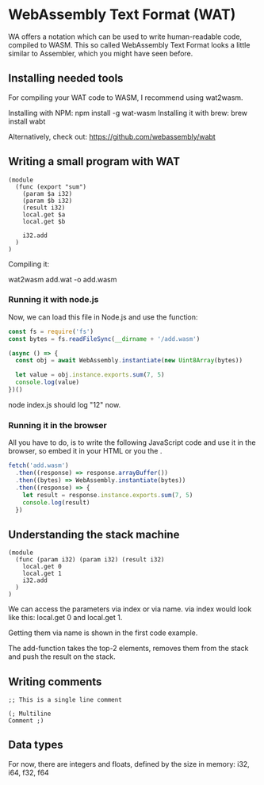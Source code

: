 # WebAssembly Text Format (WAT)

WA offers a notation which can be used to write human-readable code, compiled to WASM. 
This so called WebAssembly Text Format looks a little similar to Assembler, which you might have seen before. 

## Installing needed tools

For compiling your WAT code to WASM, I recommend using wat2wasm.

Installing with NPM: npm install -g wat-wasm 
Installing it with brew: brew install wabt 

Alternatively, check out: https://github.com/webassembly/wabt

## Writing a small program with WAT

```wat
(module
  (func (export "sum")
    (param $a i32)
    (param $b i32)
    (result i32)
    local.get $a 
    local.get $b 

    i32.add 
  )
)
```


Compiling it: 

wat2wasm add.wat -o add.wasm 

### Running it with node.js
 
Now, we can load this file in Node.js and use the function: 

```javascript
const fs = require('fs')
const bytes = fs.readFileSync(__dirname + '/add.wasm')

(async () => {
  const obj = await WebAssembly.instantiate(new Uint8Array(bytes))

  let value = obj.instance.exports.sum(7, 5)
  console.log(value)
})()
```

node index.js should log "12" now. 

### Running it in the browser 

All you have to do, is to write the following JavaScript code and use it in the browser, so embed it in your HTML or you the <script src=""></script>. 

```javascript
fetch('add.wasm')
  .then((response) => response.arrayBuffer())
  .then((bytes) => WebAssembly.instantiate(bytes))
  .then((response) => {
    let result = response.instance.exports.sum(7, 5)
    console.log(result)
  })
```

## Understanding the stack machine 

```wat
(module
  (func (param i32) (param i32) (result i32)
    local.get 0
    local.get 1
    i32.add 
  )
)
```
We can access the parameters via index or via name. 
via index would look like this: local.get 0 and local.get 1. 

Getting them via name is shown in the first code example. 

The add-function takes the top-2 elements, removes them from the stack and push the result on the stack. 
## Writing comments 

```wat
;; This is a single line comment 

(; Multiline
Comment ;)
```

## Data types 

For now, there are integers and floats, defined by the size in memory: 
i32, i64, f32, f64 